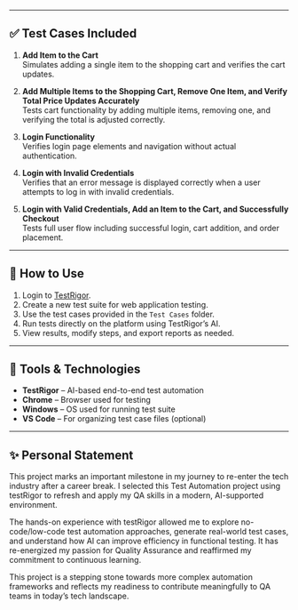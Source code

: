 
---

## ✅ Test Cases Included

1. **Add Item to the Cart**  
   Simulates adding a single item to the shopping cart and verifies the cart updates.

2. **Add Multiple Items to the Shopping Cart, Remove One Item, and Verify Total Price Updates Accurately**  
   Tests cart functionality by adding multiple items, removing one, and verifying the total is adjusted correctly.

3. **Login Functionality**  
   Verifies login page elements and navigation without actual authentication.

4. **Login with Invalid Credentials**  
   Verifies that an error message is displayed correctly when a user attempts to log in with invalid credentials.

5. **Login with Valid Credentials, Add an Item to the Cart, and Successfully Checkout**  
   Tests full user flow including successful login, cart addition, and order placement.

---

## 🚀 How to Use

1. Login to [TestRigor](https://app.testrigor.com).
2. Create a new test suite for web application testing.
3. Use the test cases provided in the `Test Cases` folder.
4. Run tests directly on the platform using TestRigor’s AI.
5. View results, modify steps, and export reports as needed.

---

## 📌 Tools & Technologies

- **TestRigor** – AI-based end-to-end test automation
- **Chrome** – Browser used for testing
- **Windows** – OS used for running test suite
- **VS Code** – For organizing test case files (optional)

---


## ✨ Personal Statement

This project marks an important milestone in my journey to re-enter the tech industry after a career break. I selected this Test Automation project using testRigor to refresh and apply my QA skills in a modern, AI-supported environment.

The hands-on experience with testRigor allowed me to explore no-code/low-code test automation approaches, generate real-world test cases, and understand how AI can improve efficiency in functional testing. It has re-energized my passion for Quality Assurance and reaffirmed my commitment to continuous learning.

This project is a stepping stone towards more complex automation frameworks and reflects my readiness to contribute meaningfully to QA teams in today’s tech landscape.

